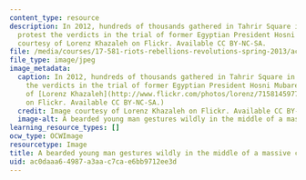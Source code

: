 ```yaml
---
content_type: resource
description: In 2012, hundreds of thousands gathered in Tahrir Square in Cairo to
  protest the verdicts in the trial of former Egyptian President Hosni Mubarek. Image
  courtesy of Lorenz Khazaleh on Flickr. Available CC BY-NC-SA.
file: /media/courses/17-581-riots-rebellions-revolutions-spring-2013/ac0daaa64987a3aac7cae6bb9712ee3d_17-581s13-th.jpg
file_type: image/jpeg
image_metadata:
  caption: In 2012, hundreds of thousands gathered in Tahrir Square in Cairo to protest
    the verdicts in the trial of former Egyptian President Hosni Mubarek. (Image courtesy
    of [Lorenz Khazaleh](http://www.flickr.com/photos/lorenz/7158145977/in/photolist-bUxnpX-cbUAEq-aPsxiV-aPswXi-aPswHZ-aPswh2-aPswwc-aPsxVe-aPsxwc-aPsx9g-acSPDj-aPsxJD-dAdFvT-ayWh7n-ayWbK4-ayVXvX-ayYGWE-ayW5an-ayYN4m-ayWmr2-ayZ6ed-ayYBn5-ayWeTz-ayW7LP-ayWqLv-ayWdM6-ayWmjc-ayWi4F-ayWvAx-ayYYfm-ayWuq2-ayWdeB-ayW6Q6-ayWeAt-ayYZm7-ayWpFn-ayVYJ4-ayWvJ8-ayYUx1-ayWfWa-ayWkN6-ayZ7AG-ayYWxh-ayYKBJ-ayW884-ayYNW9-ayYHaj-ayWjxV-ayZ1P7-ayYT4d-ayYGeY/)
    on Flickr. Available CC BY-NC-SA.)
  credit: Image courtesy of Lorenz Khazaleh on Flickr. Available CC BY-NC-SA.
  image-alt: A bearded young man gestures wildly in the middle of a massive crowd.
learning_resource_types: []
ocw_type: OCWImage
resourcetype: Image
title: A bearded young man gestures wildly in the middle of a massive crowd
uid: ac0daaa6-4987-a3aa-c7ca-e6bb9712ee3d
---
```

